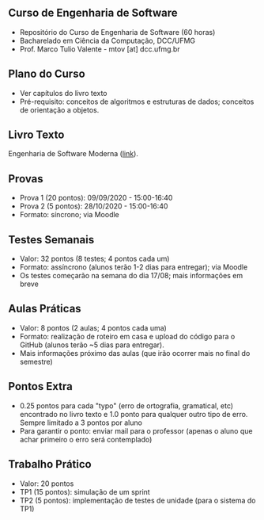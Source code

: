 ## Curso de Engenharia de Software

* Repositório do Curso de Engenharia de Software (60 horas)
* Bacharelado em Ciência da Computação, DCC/UFMG
* Prof. Marco Tulio Valente - mtov [at] dcc.ufmg.br

## Plano do Curso

* Ver capítulos do livro texto
* Pré-requisito: conceitos de algoritmos e estruturas de dados; conceitos de orientação a objetos.

## Livro Texto

Engenharia de Software Moderna ([link](https://engsoftmoderna.info)).

## Provas

* Prova 1 (20 pontos): 09/09/2020 - 15:00-16:40
* Prova 2 (5 pontos): 28/10/2020 - 15:00-16:40
* Formato: síncrono; via Moodle

## Testes Semanais

* Valor: 32 pontos (8 testes; 4 pontos cada um)
* Formato: assíncrono (alunos terão 1-2 dias para entregar); via Moodle
* Os testes começarão na semana do dia 17/08; mais informações em breve

## Aulas Práticas 

* Valor: 8 pontos (2 aulas; 4 pontos cada uma)
* Formato: realização de roteiro em casa e upload do código para o GitHub (alunos terão ~5 dias para entregar).
* Mais informações próximo das aulas (que irão ocorrer mais no final do semestre)

## Pontos Extra

* 0.25 pontos para cada "typo" (erro de ortografia, gramatical, etc) encontrado no livro texto e 1.0 ponto para qualquer outro tipo de erro. Sempre limitado a 3 pontos por aluno
* Para garantir o ponto: enviar mail para o professor (apenas o aluno que achar primeiro o erro será contemplado)

## Trabalho Prático

* Valor: 20 pontos
* TP1 (15 pontos): simulação de um sprint
* TP2 (5 pontos): implementação de testes de unidade (para o sistema do TP1)

